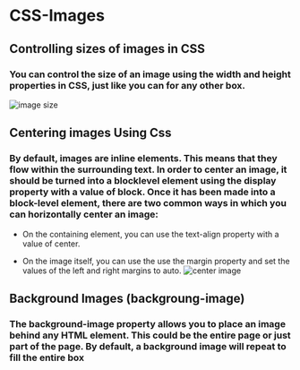 # CSS-Images
## Controlling sizes of images in CSS
### You can control the size of an image using the width and height properties in CSS, just like you can for any other box. 

![image size](https://user-images.githubusercontent.com/70091044/93627461-ab04b800-f9ed-11ea-868c-3789d50f988d.PNG)

## Centering images Using Css
### By default, images are inline elements. This means that they flow within the surrounding text. In order to center an image, it should be turned into a blocklevel element using the display property with a value of block. Once it has been made into a block-level element, there are two common ways in which you can horizontally center an image:

* On the containing element,
you can use the text-align
property with a value of center.

* On the image itself, you can
use the use the margin property
and set the values of the left and
right margins to auto.
![center image](https://user-images.githubusercontent.com/70091044/93628273-f5d2ff80-f9ee-11ea-87f7-29e6acf200b6.PNG)


## Background Images (backgroung-image)
### The background-image property allows you to place an image behind any HTML element. This could be the entire page or just part of the page. By default, a background image will repeat to fill the entire box


